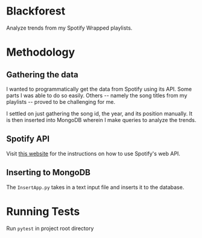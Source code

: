 # Blackforest
Analyze trends from my Spotify Wrapped playlists.

# Methodology

## Gathering the data
I wanted to programmatically get the data from Spotify using its API. Some parts I was able to do so
easily. Others -- namely the song titles from my playlists -- proved to be challenging for me.  

I settled on just gathering the song id, the year, and its position manually. It is then inserted into
MongoDB wherein I make queries to analyze the trends.

## Spotify API
Visit [this website](https://developer.spotify.com/documentation/web-api) for the instructions on how
to use Spotify's web API.

## Inserting to MongoDB
The `InsertApp.py` takes in a text input file and inserts it to the database.

# Running Tests
Run `pytest` in project root directory
